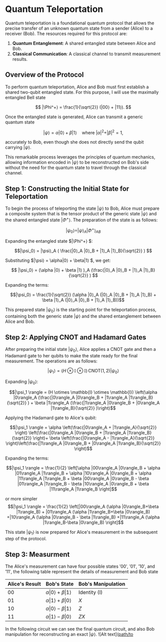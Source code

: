 # Quantum Teleportation
Quantum teleportation is a foundational quantum protocol that allows the precise transfer of an unknown quantum state from a sender (Alice) to a receiver (Bob). The resources required for this protocol are:

1. **Quantum Entanglement**: A shared entangled state between Alice and Bob.  
2. **Classical Communication**: A classical channel to transmit measurement results. 

## Overview of the Protocol  

To perform quantum teleportation, Alice and Bob must first establish a shared two-qubit entangled state. For this purpose, I will use the maximally entangled Bell state 

$$ |\Phi^+⟩ = \frac{1}{\sqrt{2}} (|00⟩ + |11⟩). $$

Once the entangled state is generated, Alice can transmit a generic quantum state 

$$ |\psi⟩ = \alpha|0⟩ + \beta|1⟩ \quad \text{where } |\alpha|^2 + |\beta|^2 = 1, $$

accurately to Bob, even though she does not directly send the qubit carrying $|\psi⟩$.

This remarkable process leverages the principles of quantum mechanics, allowing information encoded in $|\psi⟩$ to be reconstructed on Bob's side without the need for the quantum state to travel through the classical channel.

## Step 1: Constructing the Initial State for Teleportation  

To begin the process of teleporting the state $|\psi⟩$ to Bob, Alice must prepare a composite system that is the tensor product of the generic state $|\psi⟩$ and the shared entangled state $|\Phi^+⟩$. The preparation of the state is as follows:

$$ |\psi_0⟩ = |\psi⟩_A |\Phi^+⟩ _{AB} $$

Expanding the entangled state $|\Phi^+⟩ $:

$$|\psi_0⟩ = |\psi⟩_A ( \frac{|0⟩_A |0⟩_B + |1⟩_A |1⟩_B}{\sqrt{2}} ) $$

Substituting $|\psi⟩ = \alpha|0⟩ + \beta|1⟩ $, we get:

$$ |\psi_0⟩ = (\alpha |0⟩ + \beta |1⟩ )_A (\frac{|0⟩_A |0⟩_B + |1⟩_A |1⟩_B}{\sqrt{2}} ) $$

Expanding the terms:

$$|\psi_0⟩ = \frac{1}{\sqrt{2}} (\alpha |0⟩_A (|0⟩_A |0⟩_B + |1⟩_A |1⟩_B) + \beta |1⟩_A (|0⟩_A |0⟩_B + |1⟩_A |1⟩_B))$$

This prepared state $|\psi_0⟩$ is the starting point for the teleportation process, containing both the generic state $|\psi⟩$ and the shared entanglement between Alice and Bob.

## Step 2: Applying CNOT and Hadamard Gates  

After preparing the initial state $|\psi_0⟩$, Alice applies a CNOT gate and then a Hadamard gate to her qubits to make the state ready for the final measurement. The operations are as follows:

$$ |\psi_1 \rangle = (H \otimes \mathbb{I} \otimes \mathbb{I}) \, \text{CNOT}(1, 2) |\psi_0⟩ $$

Expanding $|\psi_0⟩$:

$$|\psi_1 \rangle = (H \otimes \mathbb{I} \otimes \mathbb{I}) \left(\alpha |0\rangle_A (\frac{|0\rangle_A |0\rangle_B + |1\rangle_A |1\rangle_B}{\sqrt{2}} ) + \beta |1\rangle_A (\frac{|1\rangle_A |0\rangle_B + |0\rangle_A |1\rangle_B}{\sqrt{2}} )\right)$$

Applying the Hadamard gate to Alice's qubit:

$$|\psi_1 \rangle = \alpha \left(\frac{|0\rangle_A + |1\rangle_A}{\sqrt{2}} \right) \left(\frac{|0\rangle_A |0\rangle_B + |1\rangle_A |1\rangle_B}{\sqrt{2}} \right)+ \beta \left(\frac{|0\rangle_A - |1\rangle_A}{\sqrt{2}} \right)\left(\frac{|1\rangle_A |0\rangle_B + |0\rangle_A |1\rangle_B}{\sqrt{2}} \right)$$

Expanding the terms:

$$|\psi_1 \rangle = \frac{1}{2} \left[\alpha |00\rangle_A |0\rangle_B + \alpha |01\rangle_A |1\rangle_B + \alpha |10\rangle_A |0\rangle_B + \alpha |11\rangle_A |1\rangle_B + \beta |00\rangle_A |0\rangle_B - \beta |01\rangle_A |1\rangle_B - \beta |10\rangle_A |0\rangle_B + \beta |11\rangle_A |1\rangle_B \right]$$

or more simpler
$$|\psi_1 \rangle = \frac{1}{2} \left[|00\rangle_A (\alpha |0\rangle_B+\beta |1\rangle_B) + |01\rangle_A (\alpha |1\rangle_B+\beta |0\rangle_B) +|10\rangle_A (\alpha |0\rangle_B - \beta |1\rangle_B) +|11\rangle_A (\alpha |1\rangle_B-\beta |0\rangle_B) \right]$$

This state $|\psi_1 \rangle$ is now prepared for Alice's measurement in the subsequent step of the protocol.
## Step 3: Measurment

The Alice's measurement can have four possible states $'00'$, $'01'$, $'10'$, and $'11'$, the following table represent the details of measurement and Bob state

| Alice's Result | Bob's State            | Bob's Manipulation |
|----------------|------------------------|---------------------|
| 00             | $α\|0⟩ + β\|1⟩$         | Identity (I)       |
| 01             | $α\|1⟩ + β\|0⟩$         | $X$                  |
| 10             | $α\|0⟩ - β\|1⟩$         | $Z$                  |
| 11             | $α\|1⟩ - β\|0⟩$         | $ZX$                 |



In the following circuit we can see the final quantum circuit, and also Bob manipulation for reconstructing an exact $|\psi\rangle$.
![Alt text]([path/to](https://github.com/emad-boosari/Quantum_Information/tree/main/Quantum_Teleportation/Figures/teleportation.png)



